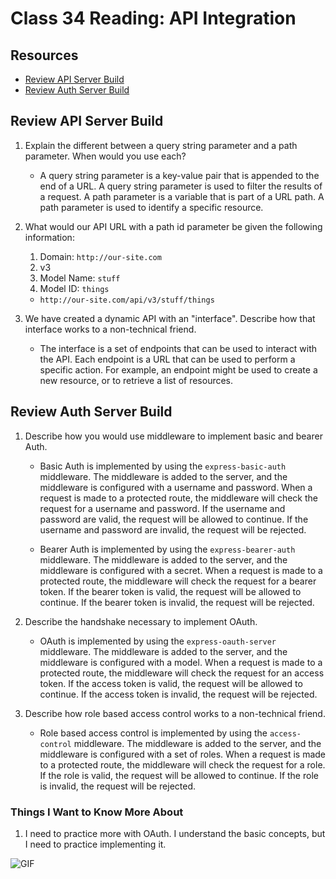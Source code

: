 # Class 34 Reading: API Integration

## Resources

- [Review API Server Build](https://codefellows.github.io/code-401-javascript-guide/curriculum/apps-and-libraries/api-server/)
- [Review Auth Server Build](https://codefellows.github.io/code-401-javascript-guide/curriculum/apps-and-libraries/auth-server/)

## Review API Server Build

1. Explain the different between a query string parameter and a path parameter. When would you use each?

    - A query string parameter is a key-value pair that is appended to the end of a URL. A query string parameter is used to filter the results of a request. A path parameter is a variable that is part of a URL path. A path parameter is used to identify a specific resource.

2. What would our API URL with a path id parameter be given the following information:

   1. Domain: `http://our-site.com`
   2. v3
   3. Model Name: `stuff`
   4. Model ID: `things`

    - `http://our-site.com/api/v3/stuff/things`

3. We have created a dynamic API with an "interface". Describe how that interface works to a non-technical friend.

    - The interface is a set of endpoints that can be used to interact with the API. Each endpoint is a URL that can be used to perform a specific action. For example, an endpoint might be used to create a new resource, or to retrieve a list of resources.

## Review Auth Server Build

1. Describe how you would use middleware to implement basic and bearer Auth.

    - Basic Auth is implemented by using the `express-basic-auth` middleware. The middleware is added to the server, and the middleware is configured with a username and password. When a request is made to a protected route, the middleware will check the request for a username and password. If the username and password are valid, the request will be allowed to continue. If the username and password are invalid, the request will be rejected.

    - Bearer Auth is implemented by using the `express-bearer-auth` middleware. The middleware is added to the server, and the middleware is configured with a secret. When a request is made to a protected route, the middleware will check the request for a bearer token. If the bearer token is valid, the request will be allowed to continue. If the bearer token is invalid, the request will be rejected.

2. Describe the handshake necessary to implement OAuth.

    - OAuth is implemented by using the `express-oauth-server` middleware. The middleware is added to the server, and the middleware is configured with a model. When a request is made to a protected route, the middleware will check the request for an access token. If the access token is valid, the request will be allowed to continue. If the access token is invalid, the request will be rejected.

3. Describe how role based access control works to a non-technical friend.

    - Role based access control is implemented by using the `access-control` middleware. The middleware is added to the server, and the middleware is configured with a set of roles. When a request is made to a protected route, the middleware will check the request for a role. If the role is valid, the request will be allowed to continue. If the role is invalid, the request will be rejected.

### Things I Want to Know More About

1. I need to practice more with OAuth. I understand the basic concepts, but I need to practice implementing it.

![GIF](https://media.giphy.com/media/WdPfyBVZzIS3GrNWAu/giphy.gif)
